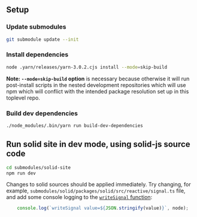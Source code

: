 ## Setup

### Update submodules
```sh
git submodule update --init
```

### Install dependencies

```sh
node .yarn/releases/yarn-3.0.2.cjs install --mode=skip-build
```

**Note: `--mode=skip-build` option** is necessary because otherwise it will run post-install scripts in the nested development repositories which will use npm which will conflict with the intended package resolution set up in this toplevel repo.

### Build dev dependencies

```sh
./node_modules/.bin/yarn run build-dev-dependencies
```

## Run solid site in dev mode, using solid-js source code

```sh
cd submodules/solid-site
npm run dev
```

Changes to solid sources should be applied immediately. Try changing, for example, `submodules/solid/packages/solid/src/reactive/signal.ts` file,
and add some console logging to the [`writeSignal` function](https://github.com/fictitious/solid/blob/solid-sources-monorepo/packages/solid/src/reactive/signal.ts#L1191):

```javascript
    console.log(`writeSignal value=${JSON.stringify(value)}`, node);
```
